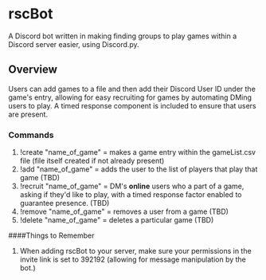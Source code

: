 # rscBot
A Discord bot written in making finding groups to play games within a Discord server easier, using Discord.py.

## Overview
Users can add games to a file and then add their Discord User ID under the game's entry, allowing for easy recruiting for games by automating DMing users to play. A timed response component is included to ensure that users
are present.

### Commands
  1. !create "name_of_game" = makes a game entry within the gameList.csv file (file itself created if not already present)
  2. !add "name_of_game" = adds the user to the list of players that play that game (TBD)
  4. !recruit "name_of_game" = DM's **online** users who a part of a game, asking if they'd like to play, with a timed response factor enabled to guarantee presence. (TBD)
  5. !remove "name_of_game" = removes a user from a game (TBD)
  6. !delete "name_of_game" = deletes a particular game (TBD)

####Things to Remember
1. When adding rscBot to your server, make sure your permissions in the invite link is set to 392192 (allowing for message
manipulation by the bot.)